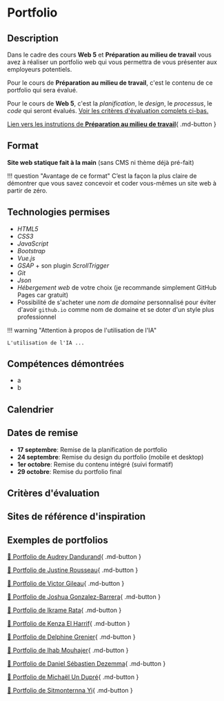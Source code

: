 
<!--
https://squidfunk.github.io/mkdocs-material/reference/admonitions/
✏️note, 📄abstract, ℹ️info, 🔥tip, ✔️success, ❔question, ⚠️warning, ❌failure, ⚡danger, 🐞bug, 🧪example, ❜❜quote
-->

# Portfolio

## Description

Dans le cadre des cours **Web 5** et **Préparation au milieu de travail** vous avez à réaliser un portfolio web qui vous permettra de vous présenter aux employeurs potentiels.

 Pour le cours de **Préparation au milieu de travail**, c'est le contenu de ce portfolio qui sera évalué.

 Pour le cours de **Web 5**, c'est la *planification*, le *design*, le *processus*, le *code* qui seront évalués. 
 [Voir les critères d'évaluation complets ci-bas.](#criteres-devaluation)

[Lien vers les instrutions de **Préparation au milieu de travail**](https://tim-montmorency.com/compendium/582-541%E2%80%93preparation-milieu-travail/stages/portfolio.html){ .md-button }

## Format

**Site web statique fait à la main** (sans CMS ni thème déjà pré-fait)

!!! question "Avantage de ce format"
    C’est la façon la plus claire de démontrer que vous savez concevoir et coder vous-mêmes un site web à partir de zéro.

## Technologies permises

- *HTML5*
- *CSS3*
- *JavaScript*
- *Bootstrap*
- *Vue.js*
- *GSAP* + son plugin *ScrollTrigger*
- *Git*
- *Json*
- *Hébergement web* de votre choix (je recommande simplement GitHub Pages car gratuit)
- Possibilité de s'acheter une *nom de domaine* personnalisé pour éviter d'avoir `github.io` comme nom de domaine et se doter d'un style plus professionnel


!!! warning "Attention à propos de l'utilisation de l'IA"

    L'utilisation de l'IA ...

## Compétences démontrées

- a
- b


## Calendrier

## Dates de remise

* **17 septembre**: Remise de la planification de portfolio
* **24 septembre**: Remise du design du portfolio (mobile et desktop)
* **1er octobre**: Remise du contenu intégré (suivi formatif)
* **29 octobre**: Remise du portfolio final

## Critères d'évaluation

## Sites de référence d'inspiration

## Exemples de portfolios

[💼 Portfolio de Audrey Dandurand](https://audreydandurand.github.io/index.html){ .md-button }    

[💼 Portfolio de Justine Rousseau](https://justinersu.github.io/){ .md-button }    

[💼 Portfolio de Victor Gileau](https://victorgileau.github.io/victorgileau_portfolio/index.html){ .md-button }         

[💼 Portfolio de Joshua Gonzalez-Barrera](https://jxshvfx.github.io/joshuagonzalez.github.io/){ .md-button }     

[💼 Portfolio de Ikrame Rata](https://ikramert.ca/){ .md-button }     

[💼 Portfolio de Kenza El Harrif](https://kenzaelharrif.github.io/KenzaElHarrif_portfolio/index.html){ .md-button }      

[💼 Portfolio de Delphine Grenier](https://delphineg-projets.github.io/portfolio){ .md-button }      

[💼 Portfolio de Ihab Mouhajer](https://ihabmjr.github.io/){ .md-button }     

[💼 Portfolio de Daniel Sébastien Dezemma](https://dezemma.com/){ .md-button }      

[💼 Portfolio de Michaël Un Dupré](https://michaelu-d.github.io/portfolio/){ .md-button }    

[💼 Portfolio de Sitmonternna Yi](https://sitmonternna.github.io/artist_portfolio/){ .md-button }

